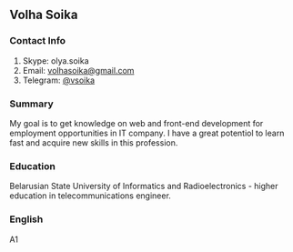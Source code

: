 ## **Volha Soika**

### Contact Info
1. Skype: olya.soika
2. Email: volhasoika@gmail.com
3. Telegram: [@vsoika](https://t.me/vsoika)

### Summary

My goal is to get knowledge on web and front-end development for employment opportunities in IT company. I have a great potentiol to learn fast and acquire new skills in this profession. 


### Education

Belarusian State University of Informatics and Radioelectronics - higher education in telecommunications engineer.

### English 

A1

